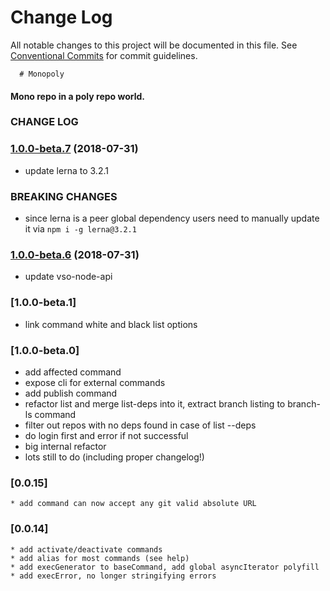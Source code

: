 # Change Log

All notable changes to this project will be documented in this file.
See [Conventional Commits](https://conventionalcommits.org) for commit guidelines.

      # Monopoly
#### Mono repo in a poly repo world.


### CHANGE LOG
### [1.0.0-beta.7](http://git-srv.algotec.co.il:8080/tfs/DefaultCollection/web-common/_git/workspace-project/branches?baseVersion=GTv1.0.0-beta.6&targetVersion=GTv1.0.0-beta.7&_a=commits) (2018-07-31)
- update lerna to 3.2.1
### BREAKING CHANGES
- since lerna is a peer global dependency users need to manually update it via 
	`npm i -g lerna@3.2.1`
	 
### [1.0.0-beta.6](http://git-srv.algotec.co.il:8080/tfs/DefaultCollection/web-common/_git/workspace-project/branches?baseVersion=GTv1.0.0-beta.5&targetVersion=GTv1.0.0-beta.6&_a=commits) (2018-07-31)
- update vso-node-api

### [1.0.0-beta.1]
* link command white and black list options
### [1.0.0-beta.0]

* add affected command
* expose cli for external commands
* add publish command
* refactor list and merge list-deps into it, extract branch listing to branch-ls command
* filter out repos with no deps found in case of list --deps
* do login first and error if not successful 
* big internal refactor
* lots still to do (including proper changelog!)

### [0.0.15] 
	* add command can now accept any git valid absolute URL 
### [0.0.14]
	* add activate/deactivate commands
	* add alias for most commands (see help)
	* add execGenerator to baseCommand, add global asyncIterator polyfill
	* add execError, no longer stringifying errors
